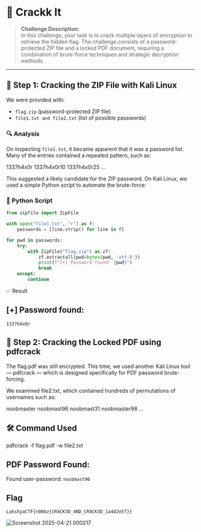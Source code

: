 # 🔐 Crackk It

> **Challenge Description:**  
> In this challenge, your task is to crack multiple layers of encryption to retrieve the hidden flag. The challenge consists of a password-protected ZIP file and a locked PDF document, requiring a combination of brute-force techniques and strategic decryption methods.

---

## 🧩 Step 1: Cracking the ZIP File with Kali Linux

We were provided with:

- `flag.zip` (password-protected ZIP file)
- `file1.txt and file2.txt` (list of possible passwords)

### 🔍 Analysis

On inspecting `file1.txt`, it became apparent that it was a password list. Many of the entries contained a repeated pattern, such as:

1337h4x0r 1337h4x0r10 1337h4x0r25 ...



This suggested a likely candidate for the ZIP password. On Kali Linux, we used a simple Python script to automate the brute-force:

### 🐍 Python Script

```python
from zipfile import ZipFile

with open("file1.txt", "r") as f:
    passwords = [line.strip() for line in f]

for pwd in passwords:
    try:
        with ZipFile("flag.zip") as zf:
            zf.extractall(pwd=bytes(pwd, 'utf-8'))
            print(f"[+] Password found: {pwd}")
            break
    except:
        continue
```

✅ Result

## [+] Password found: 
```1337h4x0r```

## 📄 Step 2: Cracking the Locked PDF using pdfcrack
The flag.pdf was still encrypted. This time, we used another Kali Linux tool — pdfcrack — which is designed specifically for PDF password brute-forcing.

We examined file2.txt, which contained hundreds of permutations of usernames such as:

noobmaster
noobmast96
noobmast31
noobmaster98
...


## 🛠️ Command Used 
pdfcrack -f flag.pdf -w file2.txt


## PDF Password Found:
Found user-password: ```noobmast96```


## Flag
```LakshyaCTF{n00bz{CR4CK3D_4ND_CR4CK3D_1a4d2e5f}}```


![Screenshot 2025-04-21 000217](https://github.com/user-attachments/assets/8f8b0223-9af7-4a00-a994-8d5a625f559f)
